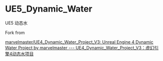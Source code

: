# UE5_Dynamic_Water

UE5 动态水



Fork from

[marvelmaster/UE4_Dynamic_Water_Project_V3: Unreal Engine 4 Dynamic Water Project by marvelmaster --- UE4_Dynamic_Water_Project_V3：虚幻引擎4动态水项目](https://github.com/marvelmaster/UE4_Dynamic_Water_Project_V3)
